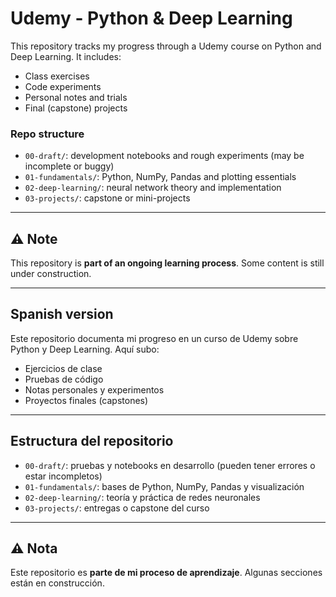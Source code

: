 # Udemy - Python & Deep Learning

This repository tracks my progress through a Udemy course on Python and Deep Learning. It includes:

- Class exercises
- Code experiments
- Personal notes and trials
- Final (capstone) projects

### Repo structure

- `00-draft/`: development notebooks and rough experiments (may be incomplete or buggy)
- `01-fundamentals/`: Python, NumPy, Pandas and plotting essentials
- `02-deep-learning/`: neural network theory and implementation
- `03-projects/`: capstone or mini-projects

---

## ⚠️ Note

This repository is **part of an ongoing learning process**. Some content is still under construction.

---


## Spanish version

Este repositorio documenta mi progreso en un curso de Udemy sobre Python y Deep Learning. Aquí subo:

- Ejercicios de clase
- Pruebas de código
- Notas personales y experimentos
- Proyectos finales (capstones)

---

## Estructura del repositorio

- `00-draft/`: pruebas y notebooks en desarrollo (pueden tener errores o estar incompletos)
- `01-fundamentals/`: bases de Python, NumPy, Pandas y visualización
- `02-deep-learning/`: teoría y práctica de redes neuronales
- `03-projects/`: entregas o capstone del curso

---

## ⚠️ Nota

Este repositorio es **parte de mi proceso de aprendizaje**. Algunas secciones están en construcción.
